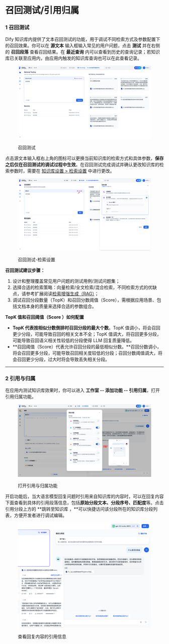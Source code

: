 # 召回测试/引用归属

### 1 召回测试

Dify 知识库内提供了文本召回测试的功能，用于调试不同检索方式及参数配置下的召回效果。你可以在 **源文本** 输入框输入常见的用户问题，点击 **测试** 并在右侧的 **召回段落** 查看召回结果。在 **最近查询** 内可以查看到历史的查询记录；若知识库已关联至应用内，由应用内触发的知识库查询也可以在此查看记录。

<figure><img src="../../.gitbook/assets/image (1) (1) (1) (1) (1) (1) (1) (1) (1) (1) (1) (1).png" alt=""><figcaption><p>召回测试</p></figcaption></figure>

点击源文本输入框右上角的图标可以更换当前知识库的检索方式和具体参数，**保存之后仅在召回测试的调试过程中生效**。在召回测试完成调试并确认更改知识库的检索参数时，需要在  [知识库设置 > 检索设置](retrieval\_test\_and\_citation.md#zhi-shi-ku-she-zhi) 中进行更改。

<figure><img src="../../.gitbook/assets/image (2) (1) (1) (1) (1) (1) (1) (1) (1).png" alt=""><figcaption><p>召回测试-检索设置</p></figcaption></figure>

**召回测试建议步骤：**

1. 设计和整理覆盖常见用户问题的测试用例/测试问题集；
2. 选择合适的检索策略：向量检索/全文检索/混合检索，不同检索方式的优缺点，请参考扩展阅读[检索增强生成（RAG）](../../learn-more/extended-reading/retrieval-augment/)；
3. 调试召回分段数量（TopK）和召回分数阈值（Score），需根据应用场景、包括文档本身的质量来选择合适的参数组合。

**TopK 值和召回阈值（Score ）如何配置**

* **TopK 代表按相似分数倒排时召回分段的最大个数**。TopK 值调小，将会召回更少分段，可能导致召回的相关文本不全；TopK 值调大，将召回更多分段，可能导致召回语义相关性较低的分段使得 LLM 回复质量降低。
* **召回阈值（Score）代表允许召回分段的最低相似分数。**召回分数调小，将会召回更多分段，可能导致召回相关度较低的分段；召回分数阈值调大，将会召回更少分段，过大时将会导致丢失相关分段。

***

### 2 引用与归属

在应用内测试知识库效果时，你可以进入 **工作室 -- 添加功能 -- 引用归属**，打开引用归属功能。

<figure><img src="../../.gitbook/assets/image (1) (1) (1) (1) (1) (1) (1) (1) (1) (1) (1).png" alt=""><figcaption><p>打开引用与归属功能</p></figcaption></figure>

开启功能后，当大语言模型回复问题时引用来自知识库的内容时，可以在回复内容下面查看到具体的引用段落信息，包括**原始分段文本、分段序号、匹配度**等。点击引用分段上方的 **跳转至知识库 ，**可以快捷访问该分段所在的知识库分段列表，方便开发者进行调试编辑。

<figure><img src="../../.gitbook/assets/image (2) (1) (1) (1) (1) (1) (1) (1).png" alt=""><figcaption><p>查看回复内容的引用信息</p></figcaption></figure>

